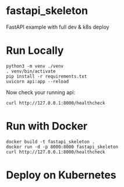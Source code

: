 # fastapi_skeleton
FastAPI example with full dev &amp; k8s deploy

# Run Locally
```
python3 -m venv ./venv
. venv/bin/activate
pip install -r requirements.txt
uvicorn api:app --reload
```
Now check your running api:
```
curl http://127.0.0.1:8000/healthcheck
```

# Run with Docker
```
docker build -t fastapi_skeleton .
docker run -d -p 8000:8000 fastapi_skeleton
curl http://127.0.0.1:8000/healthcheck
```

# Deploy on Kubernetes
